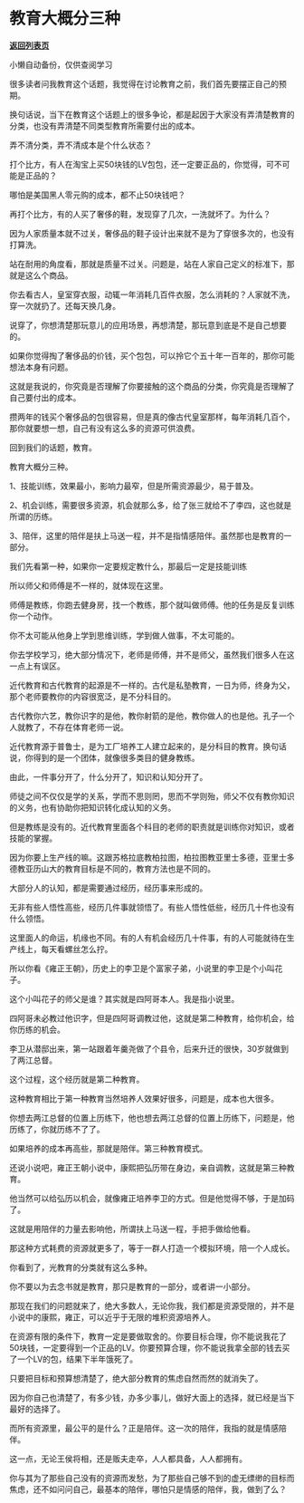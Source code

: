# 教育大概分三种

[**返回列表页**](/gzh/记忆承载3)

小懒自动备份，仅供查阅学习

很多读者问我教育这个话题，我觉得在讨论教育之前，我们首先要摆正自己的预期。

  

换句话说，当下在教育这个话题上的很多争论，都是起因于大家没有弄清楚教育的分类，也没有弄清楚不同类型教育所需要付出的成本。

  

弄不清分类，弄不清成本是个什么状态？  

  

打个比方，有人在淘宝上买50块钱的LV包包，还一定要正品的，你觉得，可不可能是正品的？

  

哪怕是美国黑人零元购的成本，都不止50块钱吧？

  

再打个比方，有的人买了奢侈的鞋，发现穿了几次，一洗就坏了。为什么？  

  

因为人家质量本就不过关，奢侈品的鞋子设计出来就不是为了穿很多次的，也没有打算洗。

  

站在耐用的角度看，那就是质量不过关。问题是，站在人家自己定义的标准下，那就是这么个商品。

  

你去看古人，皇室穿衣服，动辄一年消耗几百件衣服，怎么消耗的？人家就不洗，穿一次就扔了。还每天换几身。  

  

说穿了，你想清楚那玩意儿的应用场景，再想清楚，那玩意到底是不是自己想要的。

  

如果你觉得掏了奢侈品的价钱，买个包包，可以拎它个五十年一百年的，那你可能想法本身有问题。

  

这就是我说的，你究竟是否理解了你要接触的这个商品的分类，你究竟是否理解了自己要付出的成本。  

  

攒两年的钱买个奢侈品的包很容易，但是真的像古代皇室那样，每年消耗几百个，那你就要想一想，自己有没有这么多的资源可供浪费。

  

回到我们的话题，教育。

  

教育大概分三种。

  

1、技能训练，效果最小，影响力最窄，但是所需资源最少，易于普及。

  

2、机会训练，需要很多资源，机会就那么多，给了张三就给不了李四，这也就是所谓的历练。

  

3、陪伴，这里的陪伴是扶上马送一程，并不是指情感陪伴。虽然那也是教育的一部分。

  

我们先看第一种，如果你一定要规定教什么，那最后一定是技能训练

  

所以师父和师傅是不一样的，就体现在这里。

  

师傅是教练，你跑去健身房，找一个教练，那个就叫做师傅。他的任务是反复训练你一个动作。

  

你不太可能从他身上学到思维训练，学到做人做事，不太可能的。

  

你去学校学习，绝大部分情况下，老师是师傅，并不是师父，虽然我们很多人在这一点上有误区。

  

近代教育和古代教育的起源是不一样的。古代是私塾教育，一日为师，终身为父，那个老师要教你的内容很宽泛，是不分科目的。

  

古代教你六艺，教你识字的是他，教你射箭的是他，教你做人的也是他。孔子一个人就教了，不存在体育老师一说。

  

近代教育源于普鲁士，是为工厂培养工人建立起来的，是分科目的教育。换句话说，你得到的是一个团体，就像很多类目的健身教练。

  

由此，一件事分开了，什么分开了，知识和认知分开了。

  

师徒之间不仅仅是学的关系，学而不思则罔，思而不学则殆，师父不仅有教你知识的义务，也有协助你把知识转化成认知的义务。  

  

但是教练是没有的。近代教育里面各个科目的老师的职责就是训练你对知识，或者技能的掌握。

  

因为你要上生产线的嘛。这跟苏格拉底教柏拉图，柏拉图教亚里士多德，亚里士多德教亚历山大的教育目标是不同的，教育方法也是不同的。

  

大部分人的认知，都是需要通过经历，经历事来形成的。  

  

无非有些人悟性高些，经历几件事就领悟了。有些人悟性低些，经历几十件也没有什么领悟。

  

这里面人的命运，机缘也不同。有的人有机会经历几十件事，有的人可能就待在生产线上，每天看螺丝怎么拧。

  

所以你看《雍正王朝》，历史上的李卫是个富家子弟，小说里的李卫是个小叫花子。  

  

这个小叫花子的师父是谁？其实就是四阿哥本人。我是指小说里。

  

四阿哥未必教过他识字，但是四阿哥调教过他，这就是第二种教育，给你机会，给你历练的机会。  

  

李卫从潜邸出来，第一站跟着年羹尧做了个县令，后来升迁的很快，30岁就做到了两江总督。

  

这个过程，这个经历就是第二种教育。  

  

这种教育相比于第一种教育当然培养人效果好很多，问题是，成本也大很多。

  

你想去两江总督的位置上历练下，他也想去两江总督的位置上历练下，问题是，他历练了，你就历练不了了。  

  

如果培养的成本再高些，那就是陪伴。第三种教育模式。

  

还说小说吧，雍正王朝小说中，康熙把弘历带在身边，亲自调教，这就是第三种教育。

  

他当然可以给弘历以机会，就像雍正培养李卫的方式。但是他觉得不够，于是加码了。  

  

这就是用陪伴的力量去影响他，所谓扶上马送一程，手把手做给他看。

  

那这种方式耗费的资源就更多了，等于一群人打造一个模拟环境，陪一个人成长。

  

你看到了，光教育的分类就有这么多种。

  

你不要以为去念书就是教育，那只是教育的一部分，或者讲一小部分。

  

那现在我们的问题就来了，绝大多数人，无论你我，我们都是资源受限的，并不是小说中的康熙，雍正，可以近乎于无限的堆积资源培养人。  

  

在资源有限的条件下，教育一定是要做取舍的。你要目标合理，你不能说我花了50块钱，一定要得到一个正品的LV。你要预算合理，你不能说我拿全部的钱去买了一个LV的包，结果下半年饿死了。

  

只要把目标和预算想清楚了，绝大部分教育的焦虑自然而然的就消失了。  

  

因为你自己也清楚了，有多少钱，办多少事儿，做好大面上的选择，就已经是当下最好的选择了。

  

而所有资源里，最公平的是什么？正是陪伴。这一次的陪伴，我指的就是情感陪伴。

  

这一点，无论王侯将相，还是贩夫走卒，人人都具备，人人都拥有。

  

你与其为了那些自己没有的资源而发愁，为了那些自己够不到的虚无缥缈的目标而焦虑，还不如问问自己，最基本的陪伴，哪怕只是情感的陪伴，我，做到了么？

